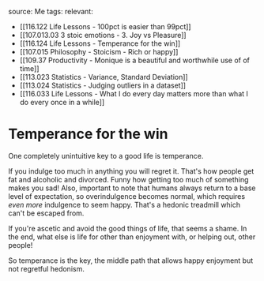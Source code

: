 source: Me
tags:
relevant:
- [[116.122 Life Lessons - 100pct is easier than 99pct]]
- [[107.013.03 3 stoic emotions - 3. Joy vs Pleasure]]
- [[116.124 Life Lessons - Temperance for the win]]
- [[107.015 Philosophy - Stoicism - Rich or happy]]
- [[109.37 Productivity - Monique is a beautiful and worthwhile use of of time]]
- [[113.023 Statistics - Variance, Standard Deviation]]
- [[113.024 Statistics - Judging outliers in a dataset]]
- [[116.033 Life Lessons - What I do every day matters more than what I do every once in a while]]

# Temperance for the win

One completely unintuitive key to a good life is temperance.

If you indulge too much in anything you will regret it. That's how people get fat and alcoholic and divorced. Funny how getting too much of something makes you sad! Also, important to note that humans always return to a base level of expectation, so overindulgence becomes normal, which requires _even more_ indulgence to seem happy. That's a hedonic treadmill which can't be escaped from.

If you're ascetic and avoid the good things of life, that seems a shame. In the end, what else is life for other than enjoyment with, or helping out, other people!

So temperance is the key, the middle path that allows happy enjoyment but not regretful hedonism.